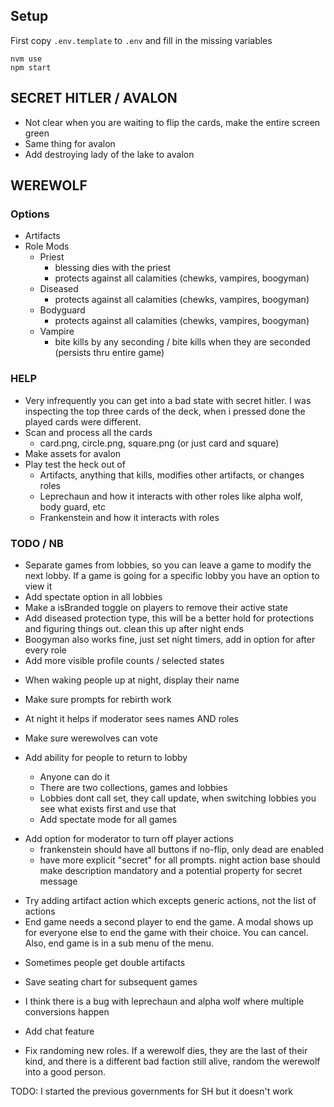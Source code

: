 ## Setup

First copy `.env.template` to `.env` and fill in the missing variables

```
nvm use
npm start
```

## SECRET HITLER / AVALON

- Not clear when you are waiting to flip the cards, make the entire screen green
- Same thing for avalon
- Add destroying lady of the lake to avalon

## WEREWOLF

### Options

- Artifacts
- Role Mods
  - Priest
    - blessing dies with the priest
    - protects against all calamities (chewks, vampires, boogyman)
  - Diseased
    - protects against all calamities (chewks, vampires, boogyman)
  - Bodyguard
    - protects against all calamities (chewks, vampires, boogyman)
  - Vampire
    - bite kills by any seconding / bite kills when they are seconded (persists thru entire game)

### HELP

- Very infrequently you can get into a bad state with secret hitler. I was inspecting the top three cards of the deck, when i pressed done the played cards were different.
- Scan and process all the cards
  - card.png, circle.png, square.png (or just card and square)
- Make assets for avalon
- Play test the heck out of
  - Artifacts, anything that kills, modifies other artifacts, or changes roles
  - Leprechaun and how it interacts with other roles like alpha wolf, body guard, etc
  - Frankenstein and how it interacts with roles

### TODO / NB

- Separate games from lobbies, so you can leave a game to modify the next lobby. If a game is going for a specific lobby you have an option to view it
- Add spectate option in all lobbies
- Make a isBranded toggle on players to remove their active state
- Add diseased protection type, this will be a better hold for protections and figuring things out. clean this up after night ends
- Boogyman also works fine, just set night timers, add in option for after every role
- Add more visible profile counts / selected states

* When waking people up at night, display their name
* Make sure prompts for rebirth work
* At night it helps if moderator sees names AND roles
* Make sure werewolves can vote

* Add ability for people to return to lobby
  - Anyone can do it
  - There are two collections, games and lobbies
  - Lobbies dont call set, they call update, when switching lobbies you see what exists first and use that
  - Add spectate mode for all games

- Add option for moderator to turn off player actions
  - frankenstein should have all buttons if no-flip, only dead are enabled
  - have more explicit "secret" for all prompts. night action base should make description mandatory and a potential property for secret message

* Try adding artifact action which excepts generic actions, not the list of actions
* End game needs a second player to end the game. A modal shows up for everyone else to end the game with their choice. You can cancel. Also, end game is in a sub menu of the menu.

- Sometimes people get double artifacts
- Save seating chart for subsequent games

- I think there is a bug with leprechaun and alpha wolf where multiple conversions happen
- Add chat feature

- Fix randoming new roles. If a werewolf dies, they are the last of their kind, and there is a different bad faction still alive, random the werewolf into a good person.

TODO: I started the previous governments for SH but it doesn't work
